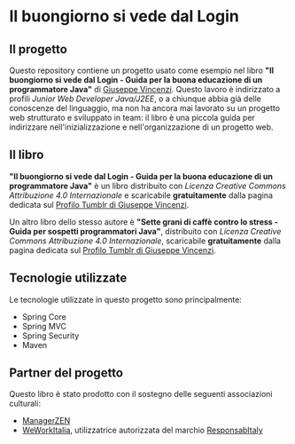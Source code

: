 # Il buongiorno si vede dal Login
## Il progetto
Questo repository contiene un progetto usato come esempio nel libro **"Il buongiorno si vede dal Login - Guida per la buona educazione di un programmatore Java"** di [Giuseppe Vincenzi](http://giuseppevincenzi.branded.me/).
Questo lavoro è indirizzato a profili *Junior Web Developer Java/J2EE*, o a chiunque abbia già delle conoscenze del linguaggio, ma non ha ancora mai lavorato su un progetto web strutturato e sviluppato in team: il libro è una piccola guida per indirizzare nell'inizializzazione e nell'organizzazione di un progetto web.

## Il libro
**"Il buongiorno si vede dal Login - Guida per la buona educazione di un programmatore Java"** è un libro distribuito con *Licenza Creative Commons Attribuzione 4.0 Internazionale* e scaricabile **gratuitamente** dalla pagina dedicata sul [Profilo Tumblr di Giuseppe Vincenzi](http://gvincenzi.tumblr.com/bglogin).

Un altro libro dello stesso autore è **"Sette grani di caffè contro lo stress - Guida per sospetti programmatori Java"**, distribuito con *Licenza Creative Commons Attribuzione 4.0 Internazionale*, scaricabile **gratuitamente** dalla pagina dedicata sul [Profilo Tumblr di Giuseppe Vincenzi](http://gvincenzi.tumblr.com/settegrani).

## Tecnologie utilizzate
Le tecnologie utilizzate in questo progetto sono principalmente:
- Spring Core
- Spring MVC
- Spring Security
- Maven

## Partner del progetto
Questo libro è stato prodotto con il sostegno delle seguenti associazioni culturali:
- [ManagerZEN](http://www.managerzen.it/)
- [WeWorkItalia](http://www.weworkitalia.com/), utilizzatrice autorizzata del marchio [ResponsabItaly](http://www.responsabitaly.org/)
